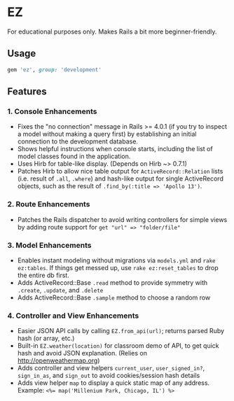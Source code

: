 # EZ

For educational purposes only.  Makes Rails a bit more beginner-friendly.

## Usage

```ruby
gem 'ez', group: 'development'
```

## Features

### 1. Console Enhancements

* Fixes the "no connection" message in Rails >= 4.0.1 (if you try to inspect a model without making a query first) by establishing an initial connection to the development database.
* Shows helpful instructions when console starts, including the list of model classes found in the application.
* Uses Hirb for table-like display. (Depends on Hirb ~> 0.7.1)
* Patches Hirb to allow nice table output for `ActiveRecord::Relation` lists (i.e. result of `.all`, `.where`) and hash-like output for single ActiveRecord objects, such as the result of `.find_by(:title => 'Apollo 13')`.

### 2. Route Enhancements

* Patches the Rails dispatcher to avoid writing controllers for simple views by adding route support for `get "url" => "folder/file"`

### 3. Model Enhancements

* Enables instant modeling without migrations via `models.yml` and `rake ez:tables`.  If things get messed up, use `rake ez:reset_tables` to drop the entire db first.
* Adds ActiveRecord::Base `.read` method to provide symmetry with `.create`, `.update`, and `.delete`
* Adds ActiveRecord::Base `.sample` method to choose a random row

### 4. Controller and View Enhancements

* Easier JSON API calls by calling `EZ.from_api(url)`; returns parsed Ruby hash (or array, etc.)
* Built-in `EZ.weather(location)` for classroom demo of API, to get quick hash and avoid JSON explanation.  (Relies on http://openweathermap.org)
* Adds controller and view helpers `current_user`, `user_signed_in?`, `sign_in_as`, and `sign_out` to avoid cookies/session hash details
* Adds view helper `map` to display a quick static map of any address. Example: `<%= map('Millenium Park, Chicago, IL') %>`



